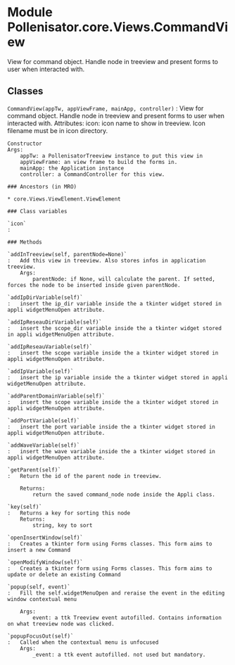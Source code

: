 Module Pollenisator.core.Views.CommandView
==========================================
View for command object. Handle node in treeview and present forms to user when interacted with.

Classes
-------

`CommandView(appTw, appViewFrame, mainApp, controller)`
:   View for command object. Handle node in treeview and present forms to user when interacted with.
    Attributes:
        icon: icon name to show in treeview. Icon filename must be in icon directory.
    
    Constructor
    Args:
        appTw: a PollenisatorTreeview instance to put this view in
        appViewFrame: an view frame to build the forms in.
        mainApp: the Application instance
        controller: a CommandController for this view.

    ### Ancestors (in MRO)

    * core.Views.ViewElement.ViewElement

    ### Class variables

    `icon`
    :

    ### Methods

    `addInTreeview(self, parentNode=None)`
    :   Add this view in treeview. Also stores infos in application treeview.
        Args:
            parentNode: if None, will calculate the parent. If setted, forces the node to be inserted inside given parentNode.

    `addIpDirVariable(self)`
    :   insert the ip_dir variable inside the a tkinter widget stored in appli widgetMenuOpen attribute.

    `addIpReseauDirVariable(self)`
    :   insert the scope_dir variable inside the a tkinter widget stored in appli widgetMenuOpen attribute.

    `addIpReseauVariable(self)`
    :   insert the scope variable inside the a tkinter widget stored in appli widgetMenuOpen attribute.

    `addIpVariable(self)`
    :   insert the ip variable inside the a tkinter widget stored in appli widgetMenuOpen attribute.

    `addParentDomainVariable(self)`
    :   insert the scope variable inside the a tkinter widget stored in appli widgetMenuOpen attribute.

    `addPortVariable(self)`
    :   insert the port variable inside the a tkinter widget stored in appli widgetMenuOpen attribute.

    `addWaveVariable(self)`
    :   insert the wave variable inside the a tkinter widget stored in appli widgetMenuOpen attribute.

    `getParent(self)`
    :   Return the id of the parent node in treeview.
        
        Returns:
            return the saved command_node node inside the Appli class.

    `key(self)`
    :   Returns a key for sorting this node
        Returns:
            string, key to sort

    `openInsertWindow(self)`
    :   Creates a tkinter form using Forms classes. This form aims to insert a new Command

    `openModifyWindow(self)`
    :   Creates a tkinter form using Forms classes. This form aims to update or delete an existing Command

    `popup(self, event)`
    :   Fill the self.widgetMenuOpen and reraise the event in the editing window contextual menu
        
        Args:
            event: a ttk Treeview event autofilled. Contains information on what treeview node was clicked.

    `popupFocusOut(self)`
    :   Called when the contextual menu is unfocused
        Args:
            _event: a ttk event autofilled. not used but mandatory.